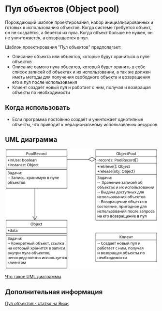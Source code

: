 # Пул объектов (Object pool)

Порождающий шаблон проектирования, набор инициализированных и готовых
к использованию объектов. Когда системе требуется объект, он не создаётся,
а берётся из пула. Когда объект больше не нужен, он не уничтожается,
а возвращается в пул.

Шаблон проектирования "Пул объектов" предполагает:

- Описание объекта или объектов, которые будут храниться в пуле объектов
- Описание самого пула объектов, который будет хранить в себе список записей об
  объектах и их использовании, а так же должен иметь методы для получения
  свободного объекта и возвращения его в пул после использования
- Клиент создаёт новый пул и работает с ним, получая и возвращая объекты по
  необходимости

## Когда использовать

- Если программа постоянно создаёт и уничтожает однотипные объекты, что приводит
  к нерациональному использованию ресурсов

## UML диаграмма

![UML диаграмма пула объектов](https://github.com/evgenylyozin/patterns/blob/97663460e761bf099afec3b5df6e0dfed7dc26ae/docs/oop-patterns/uml-diagrams/object-pool.png)

[Что такое UML диаграммы](https://github.com/evgenylyozin/patterns/blob/6bd4dee6b7186d8703f4f3d8f852e72d185ae545/docs/diagram.md)

## Дополнительная информация

[Пул объектов - статья на Вики](https://ru.wikipedia.org/wiki/%D0%9E%D0%B1%D1%8A%D0%B5%D0%BA%D1%82%D0%BD%D1%8B%D0%B9_%D0%BF%D1%83%D0%BB)
